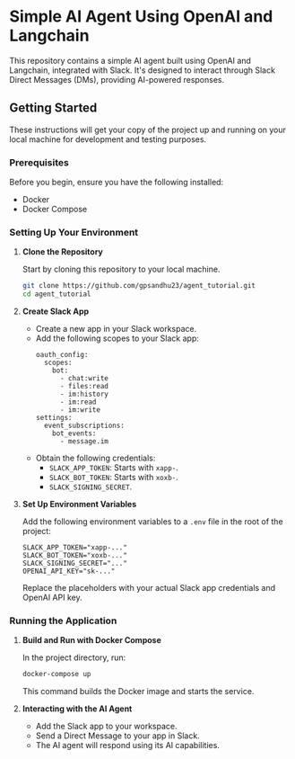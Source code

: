 # Simple AI Agent Using OpenAI and Langchain

This repository contains a simple AI agent built using OpenAI and Langchain, integrated with Slack. It's designed to interact through Slack Direct Messages (DMs), providing AI-powered responses.

## Getting Started

These instructions will get your copy of the project up and running on your local machine for development and testing purposes.

### Prerequisites

Before you begin, ensure you have the following installed:
- Docker
- Docker Compose

### Setting Up Your Environment

1. **Clone the Repository**

    Start by cloning this repository to your local machine.

    ```bash
    git clone https://github.com/gpsandhu23/agent_tutorial.git
    cd agent_tutorial
    ```

2. **Create Slack App**

    - Create a new app in your Slack workspace.
    - Add the following scopes to your Slack app:
      ```
      oauth_config:
        scopes:
          bot:
            - chat:write
            - files:read
            - im:history
            - im:read
            - im:write
      settings:
        event_subscriptions:
          bot_events:
            - message.im
      ```
    - Obtain the following credentials:
      - `SLACK_APP_TOKEN`: Starts with `xapp-`.
      - `SLACK_BOT_TOKEN`: Starts with `xoxb-`.
      - `SLACK_SIGNING_SECRET`.

3. **Set Up Environment Variables**

    Add the following environment variables to a `.env` file in the root of the project:

    ```
    SLACK_APP_TOKEN="xapp-..."
    SLACK_BOT_TOKEN="xoxb-..."
    SLACK_SIGNING_SECRET="..."
    OPENAI_API_KEY="sk-..."
    ```

    Replace the placeholders with your actual Slack app credentials and OpenAI API key.

### Running the Application

1. **Build and Run with Docker Compose**

    In the project directory, run:

    ```bash
    docker-compose up
    ```

    This command builds the Docker image and starts the service.

2. **Interacting with the AI Agent**

    - Add the Slack app to your workspace.
    - Send a Direct Message to your app in Slack.
    - The AI agent will respond using its AI capabilities.